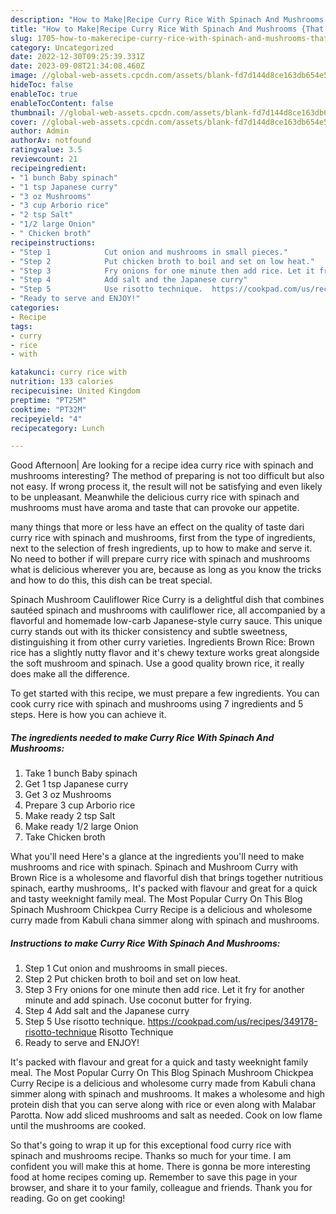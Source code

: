 ```yaml
---
description: "How to Make|Recipe Curry Rice With Spinach And Mushrooms {That is Delicious"
title: "How to Make|Recipe Curry Rice With Spinach And Mushrooms {That is Delicious"
slug: 1705-how-to-makerecipe-curry-rice-with-spinach-and-mushrooms-that-is-delicious
category: Uncategorized
date: 2022-12-30T09:25:39.331Z
date: 2023-09-08T21:34:08.460Z
image: //global-web-assets.cpcdn.com/assets/blank-fd7d144d8ce163db654e5a02c40b08a2775adb7897d16e4062681dc7e1b2800f.png
hideToc: false
enableToc: true
enableTocContent: false
thumbnail: //global-web-assets.cpcdn.com/assets/blank-fd7d144d8ce163db654e5a02c40b08a2775adb7897d16e4062681dc7e1b2800f.png
cover: //global-web-assets.cpcdn.com/assets/blank-fd7d144d8ce163db654e5a02c40b08a2775adb7897d16e4062681dc7e1b2800f.png
author: Admin
authorAv: notfound
ratingvalue: 3.5
reviewcount: 21
recipeingredient:
- "1 bunch Baby spinach"
- "1 tsp Japanese curry"
- "3 oz Mushrooms"
- "3 cup Arborio rice"
- "2 tsp Salt"
- "1/2 large Onion"
- " Chicken broth"
recipeinstructions:
- "Step 1            Cut onion and mushrooms in small pieces."
- "Step 2            Put chicken broth to boil and set on low heat."
- "Step 3            Fry onions for one minute then add rice. Let it fry for another minute and add spinach. Use coconut butter for frying."
- "Step 4            Add salt and the Japanese curry"
- "Step 5            Use risotto technique.  https://cookpad.com/us/recipes/349178-risotto-technique                                Risotto Technique"
- "Ready to serve and ENJOY!"
categories:
- Recipe
tags:
- curry
- rice
- with

katakunci: curry rice with 
nutrition: 133 calories
recipecuisine: United Kingdom
preptime: "PT25M"
cooktime: "PT32M"
recipeyield: "4"
recipecategory: Lunch

---
```



Good Afternoon| Are looking for a recipe idea curry rice with spinach and mushrooms interesting? The method of preparing is not too difficult but also not easy. If wrong process it, the result will not be satisfying and even likely to be unpleasant. Meanwhile the delicious curry rice with spinach and mushrooms must have aroma and taste that can provoke our appetite.






many things that more or less have an effect on the quality of taste dari curry rice with spinach and mushrooms, first from the type of ingredients, next to the selection of fresh ingredients, up to how to make and serve it. No need to bother if will prepare curry rice with spinach and mushrooms what is delicious wherever you are, because as long as you know the tricks and how to do this, this dish can be treat special.


Spinach Mushroom Cauliflower Rice Curry is a delightful dish that combines sautéed spinach and mushrooms with cauliflower rice, all accompanied by a flavorful and homemade low-carb Japanese-style curry sauce. This unique curry stands out with its thicker consistency and subtle sweetness, distinguishing it from other curry varieties. Ingredients Brown Rice: Brown rice has a slightly nutty flavor and it&#39;s chewy texture works great alongside the soft mushroom and spinach. Use a good quality brown rice, it really does make all the difference.


To get started with this recipe, we must prepare a few ingredients. You can cook curry rice with spinach and mushrooms using 7 ingredients and 5 steps. Here is how you can achieve it.

<!--inarticleads1-->

##### The ingredients needed to make Curry Rice With Spinach And Mushrooms:

1. Take 1 bunch Baby spinach
1. Get 1 tsp Japanese curry
1. Get 3 oz Mushrooms
1. Prepare 3 cup Arborio rice
1. Make ready 2 tsp Salt
1. Make ready 1/2 large Onion
1. Take  Chicken broth


What you&#39;ll need Here&#39;s a glance at the ingredients you&#39;ll need to make mushrooms and rice with spinach. Spinach and Mushroom Curry with Brown Rice is a wholesome and flavorful dish that brings together nutritious spinach, earthy mushrooms,. It&#39;s packed with flavour and great for a quick and tasty weeknight family meal. The Most Popular Curry On This Blog Spinach Mushroom Chickpea Curry Recipe is a delicious and wholesome curry made from Kabuli chana simmer along with spinach and mushrooms. 

<!--inarticleads2-->

##### Instructions to make Curry Rice With Spinach And Mushrooms:

1. Step 1            Cut onion and mushrooms in small pieces.
1. Step 2            Put chicken broth to boil and set on low heat.
1. Step 3            Fry onions for one minute then add rice. Let it fry for another minute and add spinach. Use coconut butter for frying.
1. Step 4            Add salt and the Japanese curry
1. Step 5            Use risotto technique.  https://cookpad.com/us/recipes/349178-risotto-technique                                Risotto Technique
1. Ready to serve and ENJOY!

It&#39;s packed with flavour and great for a quick and tasty weeknight family meal. The Most Popular Curry On This Blog Spinach Mushroom Chickpea Curry Recipe is a delicious and wholesome curry made from Kabuli chana simmer along with spinach and mushrooms. It makes a wholesome and high protein dish that you can serve along with rice or even along with Malabar Parotta. Now add sliced mushrooms and salt as needed. Cook on low flame until the mushrooms are cooked. 

So that's going to wrap it up for this exceptional food curry rice with spinach and mushrooms recipe. Thanks so much for your time. I am confident you will make this at home. There is gonna be more interesting food at home recipes coming up. Remember to save this page in your browser, and share it to your family, colleague and friends. Thank you for reading. Go on get cooking!
